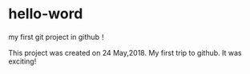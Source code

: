 # hello-word
my first git project in github！

This project was created on 24 May,2018. My first trip to github. It was exciting!
